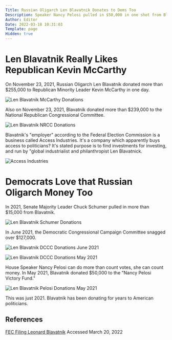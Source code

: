 ```yaml
---
Title: Russian Oligarch Len Blavatnik Donates to Dems Too
Description: Speaker Nancy Pelosi pulled in $50,000 in one shot from Blavatnik
Author: Editor
Date: 2022-03-18 10:31:03
Template: page
Hidden: true
---
```

# Len Blavatnik Really Likes Republican Kevin McCarthy
On November 23, 2021, Russian Oligarch Len Blavatnik donated more than $255,000 to Republican Minority Leader Kevin McCarthy in one day.

![Len Blavatnik McCarthy Donations](%assets_url%/mccarthy-donations.png)

Also on November 23, 2021, Blavatnik donated more than $239,000 to the National Republican Congressional Committee.

![Len Blavatnik NRCC Donations](%assets_url%/nrcc-blavatnik-donations.png)

Blavatnik's "employer" according to the Federal Election Commission is a business called Access Industries. It's a company which apparently buys access to politicians? It's stated purpose is to find investments for investing, and run by "global industrialist and philanthropist Len Blavatnick.

![Access Industries](%assets_url%/access-industries.png)

# Democrats Love that Russian Oligarch Money Too

In 2021, Senate Majority Leader Chuck Schumer pulled in more than $15,000 from Blavatnik.

![Len Blavatnik Schumer Donations](%assets_url%/schumer-blavatnik-donations.png)

In June 2021, the Democratic Congressional Campaign Committee snagged over $127,000.

![Len Blavatnik DCCC Donations June 2021](%assets_url%/dccc-blavatnik-june2021.png)

![Len Blavatnik DCCC Donations May 2021](%assets_url%/dccc-blavatnik-may2021.png)

House Speaker Nancy Pelosi can do more than count votes, she can count money. In May 2021, Blavatnik donated $50,000 to the "Nancy Pelosi Victory Fund."

![Len Blavatnik Pelosi Donations May 2021](%assets_url%/pelosi-blavatnik-donations.png)

This was just 2021. Blavatnik has been donating for years to American politicians.

## References
[FEC Filing Leonard Blavatnik](https://www.fec.gov/data/receipts/individual-contributions/?contributor_name=BLAVATNIK%2C+LEONARD) Accessed March 20, 2022

